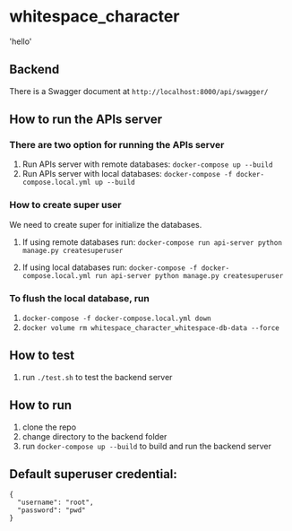 # whitespace_character

'hello'

## Backend

There is a Swagger document at `http://localhost:8000/api/swagger/`

## How to run the APIs server


### There are two option for running the APIs server

1. Run APIs server with remote databases: `docker-compose up --build` 
2. Run APIs server with local databases: `docker-compose -f docker-compose.local.yml up --build`

### How to create super user
We need to create super for initialize the databases. 
1. If using remote databases run: 
`docker-compose run api-server python manage.py createsuperuser`

2. If using local databases run:
`docker-compose -f docker-compose.local.yml run api-server python manage.py createsuperuser`


### To flush the local database, run

1. `docker-compose -f docker-compose.local.yml down`
2. `docker volume rm whitespace_character_whitespace-db-data --force`

## How to test

1. run `./test.sh` to test the backend server

## How to run

1. clone the repo
2. change directory to the backend folder
3. run `docker-compose up --build` to build and run the backend server

## Default superuser credential:
```
{
  "username": "root",
  "password": "pwd"
}
```
